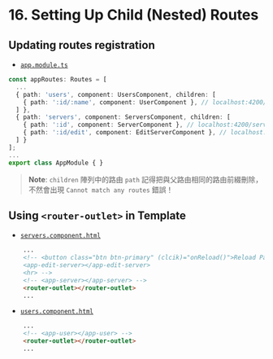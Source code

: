 # 16. Setting Up Child (Nested) Routes

## Updating routes registration

- [`app.module.ts`](../../routing-app/src/app/app.module.ts)

```ts
const appRoutes: Routes = [
  ...
  { path: 'users', component: UsersComponent, children: [
    { path: ':id/:name', component: UserComponent }, // localhost:4200/users/:id/:name
  ] },
  { path: 'servers', component: ServersComponent, children: [
    { path: ':id', component: ServerComponent }, // localhost:4200/servers/:id
    { path: ':id/edit', component: EditServerComponent }, // localhost:4200/servers/:id/edit
  ] }
];
...
export class AppModule { }
```

> **Note**:
> `children` 陣列中的路由 `path` 記得把與父路由相同的路由前綴刪除，不然會出現 `Cannot match any routes` 錯誤！

## Using `<router-outlet>` in Template

- [`servers.component.html`](../../routing-app/src/app/servers/servers.component.html)

```html
    ...
    <!-- <button class="btn btn-primary" (clcik)="onReload()">Reload Page</button>
    <app-edit-server></app-edit-server>
    <hr> -->
    <!-- <app-server></app-server> -->
    <router-outlet></router-outlet>
    ...
```

- [`users.component.html`](../../routing-app/src/app/users/users.component.html)

```html
    ...
    <!-- <app-user></app-user> -->
    <router-outlet></router-outlet>
    ...
```